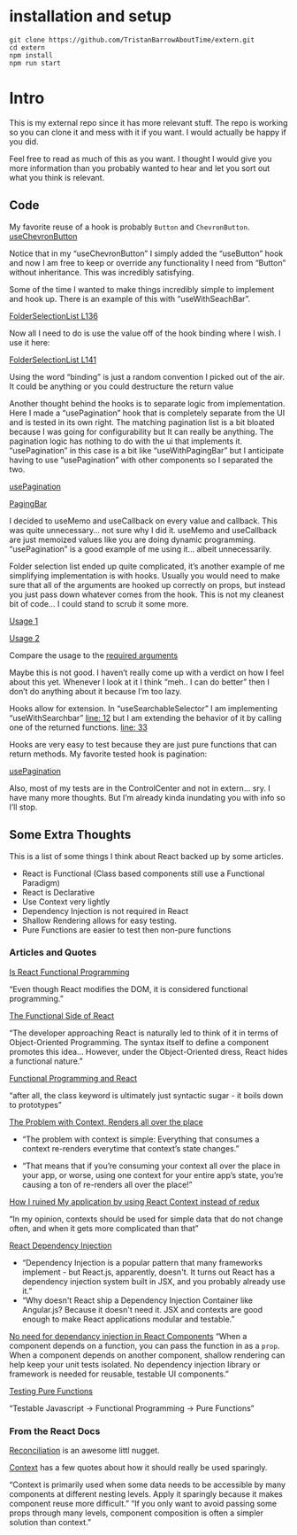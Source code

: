 # installation and setup

```
git clone https://github.com/TristanBarrowAboutTime/extern.git
cd extern 
npm install
npm run start
```

# Intro
This is my external repo since it has more relevant stuff. The repo is working so you can clone it and mess with it if you want. I would actually be happy if you did. 

Feel free to read as much of this as you want. I thought I would give you more information than you probably wanted to hear and let you sort out what you think is relevant. 

## Code

My favorite reuse of a hook is probably `Button` and `ChevronButton`.
[useChevronButton](https://github.com/TristanBarrowAboutTime/extern/blob/89767685a491e0f7f5a742225c959a5cd4c5c130/src/CustomReportsPage/hooks/component-hooks/atomic-components/useChevronButton.ts#L10) 

Notice that in my “useChevronButton” I simply added the “useButton” hook and now I am free to keep or override any functionality I need from “Button” without inheritance. This was incredibly satisfying.

Some of the time I wanted to make things incredibly simple to implement and hook up. There is an example of this with “useWithSeachBar”. 

[FolderSelectionList L136](https://github.com/TristanBarrowAboutTime/extern/blob/89767685a491e0f7f5a742225c959a5cd4c5c130/src/CustomReportsPage/components/folder-selection-list/FolderSelectionList.tsx#L136) 

Now all I need to do is use the value off of the hook binding where I wish. I use it here:

[FolderSelectionList L141](https://github.com/TristanBarrowAboutTime/extern/blob/89767685a491e0f7f5a742225c959a5cd4c5c130/src/CustomReportsPage/components/folder-selection-list/FolderSelectionList.tsx#L141)

Using the word “binding” is just a random convention I picked out of the air. It could be anything or you could destructure the return value

Another thought behind the hooks is to separate logic from implementation. Here I made a “usePagination” hook that is completely separate from the UI and is tested in its own right. The matching pagination list is a bit bloated because I was going for configurability but It can really be anything. The pagination logic has nothing to do with the ui that implements it. “usePagination” in this case is a bit like “useWithPagingBar” but I anticipate having to use “usePagination” with other components so I separated the two. 

[usePagination](https://github.com/TristanBarrowAboutTime/extern/blob/89767685a491e0f7f5a742225c959a5cd4c5c130/src/CustomReportsPage/hooks/usePagination.ts)

[PagingBar](https://github.com/TristanBarrowAboutTime/extern/blob/89767685a491e0f7f5a742225c959a5cd4c5c130/src/CustomReportsPage/components/molecular-components/PagingBar.tsx)


I decided to useMemo and useCallback on every value and callback. This was quite unnecessary… not sure why I did it. useMemo and useCallback are just memoized values like you are doing dynamic programming. “usePagination” is a good example of me using it… albeit unnecessarily.

Folder selection list ended up quite complicated, it’s another example of me simplifying implementation is with hooks. Usually you would need to make sure that all of the arguments are hooked up correctly on props, but instead you just pass down whatever comes from the hook. This is not my cleanest bit of code… I could stand to scrub it some more.

[Usage 1](https://github.com/TristanBarrowAboutTime/extern/blob/89767685a491e0f7f5a742225c959a5cd4c5c130/src/CustomReportsPage/hooks/component-hooks/useCustomReportsPage.ts#L8) 

[Usage 2](https://github.com/TristanBarrowAboutTime/extern/blob/89767685a491e0f7f5a742225c959a5cd4c5c130/src/CustomReportsPage/components/CustomReportsPage.tsx#L25)


Compare the usage to the [required arguments](https://github.com/TristanBarrowAboutTime/extern/blob/89767685a491e0f7f5a742225c959a5cd4c5c130/src/CustomReportsPage/hooks/component-hooks/folder-selection-list/useFolderSelectionList.ts#L15)

Maybe this is not good. I haven’t really come up with a verdict on how I feel about this yet. Whenever I look at it I think “meh.. I can do better” then I don’t do anything about it because I’m too lazy.
 
Hooks allow for extension. In “useSearchableSelector” I am implementing “useWithSearchbar” [line: 12](https://github.com/TristanBarrowAboutTime/extern/blob/89767685a491e0f7f5a742225c959a5cd4c5c130/src/CustomReportsPage/hooks/useSearchableSelector.ts#L12) but I am extending the behavior of it by calling one of the returned functions. [line: 33](https://github.com/TristanBarrowAboutTime/extern/blob/89767685a491e0f7f5a742225c959a5cd4c5c130/src/CustomReportsPage/hooks/useSearchableSelector.ts#L12)

Hooks are very easy to test because they are just pure functions that can return methods. My favorite tested hook is pagination: 

[usePagination](https://github.com/TristanBarrowAboutTime/extern/blob/89767685a491e0f7f5a742225c959a5cd4c5c130/src/tests/hooks/usePagination.test.ts)

Also, most of my tests are in the ControlCenter and not in extern… sry. I have many more thoughts. But I’m already kinda inundating you with info so I’ll stop. 

## Some Extra Thoughts

This is a list of some things I think about React backed up by some articles.

- React is Functional (Class based components still use a Functional Paradigm)
- React is Declarative
- Use Context very lightly
- Dependency Injection is not required in React
- Shallow Rendering allows for easy testing.
- Pure Functions are easier to test then non-pure functions

### Articles and Quotes 

[Is React Functional Programming](https://lispcast.com/is-react-functional-programming/#:~:text=Even%20though%20React%20modifies%20the,can%20help%20us%20understand%20React)

“Even though React modifies the DOM, it is considered functional programming.”

[The Functional Side of React](https://medium.com/@andrea.chiarelli/the-functional-side-of-react-229bdb26d9a6) 

“The developer approaching React is naturally led to think of it in terms of Object-Oriented Programming. The syntax itself to define a component promotes this idea… However, under the Object-Oriented dress, React hides a functional nature.” 

[Functional Programming and React](https://danielpedroso.com/2019/02/25/functional-programming-and-react/) 

“after all, the class keyword is ultimately just syntactic sugar - it boils down to prototypes”

[The Problem with Context, Renders all over the place](https://leewarrick.com/blog/the-problem-with-context/#:~:text=The%20problem%20with%20context%20is,renders%20all%20over%20the%20place!)

- “The problem with context is simple: Everything that consumes a context re-renders everytime that context’s state changes.”

- “That means that if you’re consuming your context all over the place in your app, or worse, using one context for your entire app’s state, you’re causing a ton of re-renders all over the place!”

[How I ruined My application by using React Context instead of redux](https://blog.theodo.com/2019/07/how-i-ruined-my-application-performances-by-using-react-context-instead-of-redux/)

“In my opinion, contexts should be used for simple data that do not change often, and when it gets more complicated than that”

[React Dependency Injection](https://marmelab.com/blog/2019/03/13/react-dependency-injection.html)

- “Dependency Injection is a popular pattern that many frameworks implement - but React.js, apparently, doesn't. It turns out React has a dependency injection system built in JSX, and you probably already use it.”
- “Why doesn't React ship a Dependency Injection Container like Angular.js? Because it doesn't need it. JSX and contexts are good enough to make React applications modular and testable.”


[No need for dependancy injection in React Components](https://maxheiber.medium.com/no-need-for-dependency-injection-in-react-components-641182760aaa)
“When a component depends on a function, you can pass the function in as a `prop`. When a component depends on another component, shallow rendering can help keep your unit tests isolated. No dependency injection library or framework is needed for reusable, testable UI components.” 

[Testing Pure Functions](https://medium.com/ableneo/testable-javascript-functional-programming-pure-functions-756e049bfd4a)

“Testable Javascript -> Functional Programming -> Pure Functions”

### From the React Docs

[Reconciliation](https://reactjs.org/docs/reconciliation.html) is an awesome littl nugget.

[Context](https://reactjs.org/docs/context.html) has a few quotes about how it should really be used sparingly. 

“Context is primarily used when some data needs to be accessible by many components at different nesting levels. Apply it sparingly because it makes component reuse more difficult.”
“If you only want to avoid passing some props through many levels, component composition is often a simpler solution than context.”


